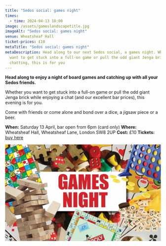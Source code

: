 ```yaml
---
title: "Sedos social: games night"
times:
  - time: 2024-04-13 18:00
image: /assets/gameslandscapetitle.jpg
imageAlt: "Sedos social: games night"
venue: Wheatsheaf Hall
ticket-prices: £10
metaTitle: "Sedos social: games night"
metaDescription: Head along to our next Sedos social, a games night. Whether you
  want to get stuck into a full-on game or pull the odd giant Jenga brick while
  chatting, this is for you
---
```

**Head along to enjoy a night of board games and catching up with all your Sedos friends.** 

Whether you want to get stuck into a full-on game or pull the odd giant Jenga brick while enjoying a chat (and our excellent bar prices), this evening is for you. 

Come with friends or come alone and bond over a dice, a jigsaw piece or a beer. 

**When:** Saturday 13 April, bar open from 6pm (card only) 
**Where:** Wheatsheaf Hall, Wheatsheaf Lane, London SW8 2UP
**Cost:** £10 
**Tickets:** [buy here](https://sedos.ticketsolve.com/ticketbooth/shows/1173654193)

![Sedos social: games night](/assets/gameslandscapetitle.jpg)